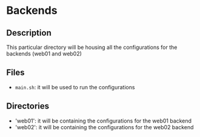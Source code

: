 # Backends

## Description
This particular directory will be housing all the configurations
for the backends (web01 and web02)

## Files
- `main.sh`: it will be used to run the configurations

## Directories

- 'web01': it will be containing the configurations for the web01 backend
- 'web02': it will be containing the configurations for the web02 backend